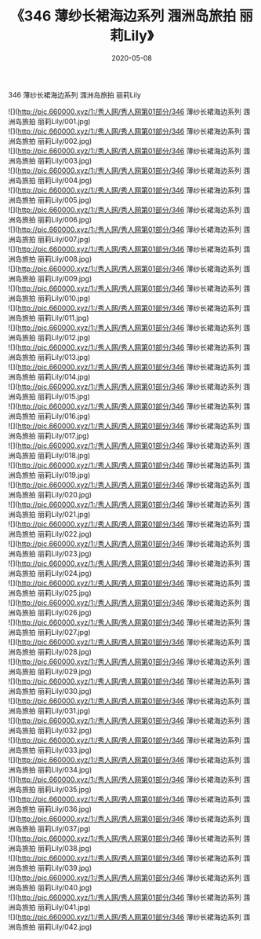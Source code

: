 ﻿---
layout: post
title:  《346 薄纱长裙海边系列 涠洲岛旅拍 丽莉Lily》
date:   2020-05-08
img: http://pic.660000.xyz/1:/秀人网/秀人网第01部分/346 薄纱长裙海边系列 涠洲岛旅拍 丽莉Lily/000.jpg
categories: [美女, 清纯, 唯美]
---

346 薄纱长裙海边系列 涠洲岛旅拍 丽莉Lily

  ![](http://pic.660000.xyz/1:/秀人网/秀人网第01部分/346 薄纱长裙海边系列 涠洲岛旅拍 丽莉Lily/001.jpg) <br> ![](http://pic.660000.xyz/1:/秀人网/秀人网第01部分/346 薄纱长裙海边系列 涠洲岛旅拍 丽莉Lily/002.jpg) <br> ![](http://pic.660000.xyz/1:/秀人网/秀人网第01部分/346 薄纱长裙海边系列 涠洲岛旅拍 丽莉Lily/003.jpg) <br> ![](http://pic.660000.xyz/1:/秀人网/秀人网第01部分/346 薄纱长裙海边系列 涠洲岛旅拍 丽莉Lily/004.jpg) <br> ![](http://pic.660000.xyz/1:/秀人网/秀人网第01部分/346 薄纱长裙海边系列 涠洲岛旅拍 丽莉Lily/005.jpg) <br> ![](http://pic.660000.xyz/1:/秀人网/秀人网第01部分/346 薄纱长裙海边系列 涠洲岛旅拍 丽莉Lily/006.jpg) <br> ![](http://pic.660000.xyz/1:/秀人网/秀人网第01部分/346 薄纱长裙海边系列 涠洲岛旅拍 丽莉Lily/007.jpg) <br> ![](http://pic.660000.xyz/1:/秀人网/秀人网第01部分/346 薄纱长裙海边系列 涠洲岛旅拍 丽莉Lily/008.jpg) <br> ![](http://pic.660000.xyz/1:/秀人网/秀人网第01部分/346 薄纱长裙海边系列 涠洲岛旅拍 丽莉Lily/009.jpg) <br> ![](http://pic.660000.xyz/1:/秀人网/秀人网第01部分/346 薄纱长裙海边系列 涠洲岛旅拍 丽莉Lily/010.jpg) <br> ![](http://pic.660000.xyz/1:/秀人网/秀人网第01部分/346 薄纱长裙海边系列 涠洲岛旅拍 丽莉Lily/011.jpg) <br> ![](http://pic.660000.xyz/1:/秀人网/秀人网第01部分/346 薄纱长裙海边系列 涠洲岛旅拍 丽莉Lily/012.jpg) <br> ![](http://pic.660000.xyz/1:/秀人网/秀人网第01部分/346 薄纱长裙海边系列 涠洲岛旅拍 丽莉Lily/013.jpg) <br> ![](http://pic.660000.xyz/1:/秀人网/秀人网第01部分/346 薄纱长裙海边系列 涠洲岛旅拍 丽莉Lily/014.jpg) <br> ![](http://pic.660000.xyz/1:/秀人网/秀人网第01部分/346 薄纱长裙海边系列 涠洲岛旅拍 丽莉Lily/015.jpg) <br> ![](http://pic.660000.xyz/1:/秀人网/秀人网第01部分/346 薄纱长裙海边系列 涠洲岛旅拍 丽莉Lily/016.jpg) <br> ![](http://pic.660000.xyz/1:/秀人网/秀人网第01部分/346 薄纱长裙海边系列 涠洲岛旅拍 丽莉Lily/017.jpg) <br> ![](http://pic.660000.xyz/1:/秀人网/秀人网第01部分/346 薄纱长裙海边系列 涠洲岛旅拍 丽莉Lily/018.jpg) <br> ![](http://pic.660000.xyz/1:/秀人网/秀人网第01部分/346 薄纱长裙海边系列 涠洲岛旅拍 丽莉Lily/019.jpg) <br> ![](http://pic.660000.xyz/1:/秀人网/秀人网第01部分/346 薄纱长裙海边系列 涠洲岛旅拍 丽莉Lily/020.jpg) <br> ![](http://pic.660000.xyz/1:/秀人网/秀人网第01部分/346 薄纱长裙海边系列 涠洲岛旅拍 丽莉Lily/021.jpg) <br> ![](http://pic.660000.xyz/1:/秀人网/秀人网第01部分/346 薄纱长裙海边系列 涠洲岛旅拍 丽莉Lily/022.jpg) <br> ![](http://pic.660000.xyz/1:/秀人网/秀人网第01部分/346 薄纱长裙海边系列 涠洲岛旅拍 丽莉Lily/023.jpg) <br> ![](http://pic.660000.xyz/1:/秀人网/秀人网第01部分/346 薄纱长裙海边系列 涠洲岛旅拍 丽莉Lily/024.jpg) <br> ![](http://pic.660000.xyz/1:/秀人网/秀人网第01部分/346 薄纱长裙海边系列 涠洲岛旅拍 丽莉Lily/025.jpg) <br> ![](http://pic.660000.xyz/1:/秀人网/秀人网第01部分/346 薄纱长裙海边系列 涠洲岛旅拍 丽莉Lily/026.jpg) <br> ![](http://pic.660000.xyz/1:/秀人网/秀人网第01部分/346 薄纱长裙海边系列 涠洲岛旅拍 丽莉Lily/027.jpg) <br> ![](http://pic.660000.xyz/1:/秀人网/秀人网第01部分/346 薄纱长裙海边系列 涠洲岛旅拍 丽莉Lily/028.jpg) <br> ![](http://pic.660000.xyz/1:/秀人网/秀人网第01部分/346 薄纱长裙海边系列 涠洲岛旅拍 丽莉Lily/029.jpg) <br> ![](http://pic.660000.xyz/1:/秀人网/秀人网第01部分/346 薄纱长裙海边系列 涠洲岛旅拍 丽莉Lily/030.jpg) <br> ![](http://pic.660000.xyz/1:/秀人网/秀人网第01部分/346 薄纱长裙海边系列 涠洲岛旅拍 丽莉Lily/031.jpg) <br> ![](http://pic.660000.xyz/1:/秀人网/秀人网第01部分/346 薄纱长裙海边系列 涠洲岛旅拍 丽莉Lily/032.jpg) <br> ![](http://pic.660000.xyz/1:/秀人网/秀人网第01部分/346 薄纱长裙海边系列 涠洲岛旅拍 丽莉Lily/033.jpg) <br> ![](http://pic.660000.xyz/1:/秀人网/秀人网第01部分/346 薄纱长裙海边系列 涠洲岛旅拍 丽莉Lily/034.jpg) <br> ![](http://pic.660000.xyz/1:/秀人网/秀人网第01部分/346 薄纱长裙海边系列 涠洲岛旅拍 丽莉Lily/035.jpg) <br> ![](http://pic.660000.xyz/1:/秀人网/秀人网第01部分/346 薄纱长裙海边系列 涠洲岛旅拍 丽莉Lily/036.jpg) <br> ![](http://pic.660000.xyz/1:/秀人网/秀人网第01部分/346 薄纱长裙海边系列 涠洲岛旅拍 丽莉Lily/037.jpg) <br> ![](http://pic.660000.xyz/1:/秀人网/秀人网第01部分/346 薄纱长裙海边系列 涠洲岛旅拍 丽莉Lily/038.jpg) <br> ![](http://pic.660000.xyz/1:/秀人网/秀人网第01部分/346 薄纱长裙海边系列 涠洲岛旅拍 丽莉Lily/039.jpg) <br> ![](http://pic.660000.xyz/1:/秀人网/秀人网第01部分/346 薄纱长裙海边系列 涠洲岛旅拍 丽莉Lily/040.jpg) <br> ![](http://pic.660000.xyz/1:/秀人网/秀人网第01部分/346 薄纱长裙海边系列 涠洲岛旅拍 丽莉Lily/041.jpg) <br> ![](http://pic.660000.xyz/1:/秀人网/秀人网第01部分/346 薄纱长裙海边系列 涠洲岛旅拍 丽莉Lily/042.jpg) <br>